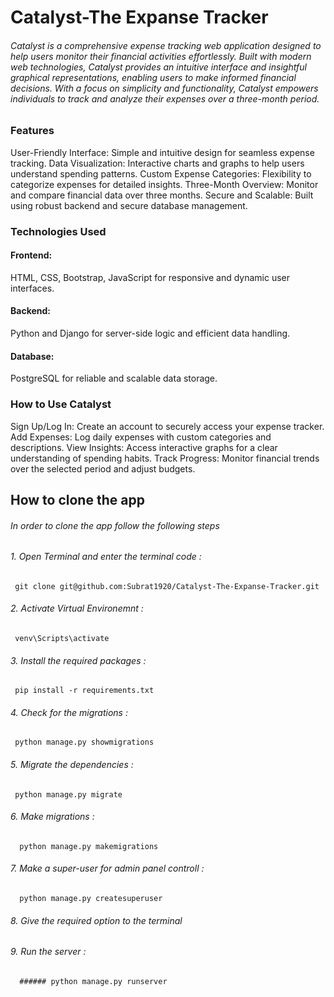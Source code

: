 # Catalyst-The Expanse Tracker
###### Catalyst is a comprehensive expense tracking web application designed to help users monitor their financial activities effortlessly. Built with modern web technologies, Catalyst provides an intuitive interface and insightful graphical representations, enabling users to make informed financial decisions. With a focus on simplicity and functionality, Catalyst empowers individuals to track and analyze their expenses over a three-month period.

### Features
  User-Friendly Interface: Simple and intuitive design for seamless expense tracking.
  Data Visualization: Interactive charts and graphs to help users understand spending patterns.
  Custom Expense Categories: Flexibility to categorize expenses for detailed insights.
  Three-Month Overview: Monitor and compare financial data over three months.
  Secure and Scalable: Built using robust backend and secure database management.

### Technologies Used
#### Frontend:
  HTML, CSS, Bootstrap, JavaScript for responsive and dynamic user interfaces.
#### Backend:
  Python and Django for server-side logic and efficient data handling.
#### Database:
  PostgreSQL for reliable and scalable data storage.

### How to Use Catalyst
  Sign Up/Log In: Create an account to securely access your expense tracker.
  Add Expenses: Log daily expenses with custom categories and descriptions.
  View Insights: Access interactive graphs for a clear understanding of spending habits.
  Track Progress: Monitor financial trends over the selected period and adjust budgets.

## How to clone the app
###### In order to clone the app follow the following steps
  ######  1. Open Terminal and enter the terminal code :
     git clone git@github.com:Subrat1920/Catalyst-The-Expanse-Tracker.git
  ######  2. Activate Virtual Environemnt :
     venv\Scripts\activate
  ######  3. Install the required packages :
     pip install -r requirements.txt
  ######  4. Check for the migrations :
     python manage.py showmigrations
  ######  5. Migrate the dependencies :
     python manage.py migrate
  ######  6. Make migrations :
      python manage.py makemigrations
  ######  7. Make a super-user for admin panel controll :
      python manage.py createsuperuser
  ######  8. Give the required option to the terminal
  ######  9. Run the server :
      ###### python manage.py runserver
        
